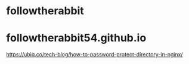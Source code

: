 # followtherabbit
# followtherabbit54.github.io


https://ubiq.co/tech-blog/how-to-password-protect-directory-in-nginx/